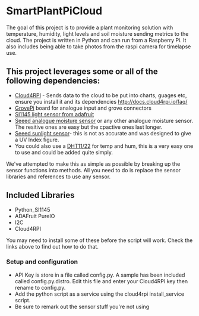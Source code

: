 # SmartPlantPiCloud
The goal of this project is to provide a plant monitoring solution with temperature, humidity, light levels and soil moisture sending metrics to the cloud. The project is written in Python and can run from a Raspberry Pi. It also includes being able to take photos from the raspi camera for timelapse use. 

## This project leverages some or all of the following dependencies: 
- [Cloud4RPI](http://docs.cloud4rpi.io/start/rpi/) - Sends data to the cloud to be put into charts, guages etc, ensure you install it and its dependencies http://docs.cloud4rpi.io/faq/
- [GrovePi](https://www.dexterindustries.com/GrovePi/get-started-with-the-grovepi/) board for analogue input and grove connectors 
- [SI1145 light sensor from adafruit](https://learn.adafruit.com/adafruit-si1145-breakout-board-uv-ir-visible-sensor/downloads) 
- [Seeed analogue moisture sensor](http://wiki.seeedstudio.com/Grove-Moisture_Sensor/) or any other analogue moisture sensor. The resitive ones are easy but the cpactive ones last longer.
- [Seeed sunlight sensor](http://wiki.seeedstudio.com/Grove-Sunlight_Sensor/)- this is not as accurate and was designed to give a UV Index figure.
- You could also use a [DHT11/22](http://wiki.seeedstudio.com/Grove-Temperature_and_Humidity_Sensor_Pro/) for temp and hum, this is a very easy one to use and could be added quite simply. 

We've attempted to make this as simple as possible by breaking up the sensor functions into methods. All you need to do is replace the sensor libraries and references to use any sensor. 

## Included Libraries
- Python_SI1145
- ADAFruit PureIO
- I2C
- Cloud4RPI

You may need to install some of these before the script will work. Check the links above to find out how to do that.

### Setup and configuration
- API Key is store in a file called config.py. A sample has been included called config.py.distro. Edit this file and enter your Cloud4RPI key then rename to config.py. 
- Add the python script as a service using the cloud4rpi install_service script. 
- Be sure to remark out the sensor stuff you're not using
